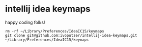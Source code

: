 intellij idea keymaps
===
happy coding folks!

```
rm -rf ~/Library/Preferences/IdeaIC15/keymaps
git clone git@github.com:ivoputzer/intellij-idea-keymaps.git ~/Library/Preferences/IdeaIC15/keymaps
```
